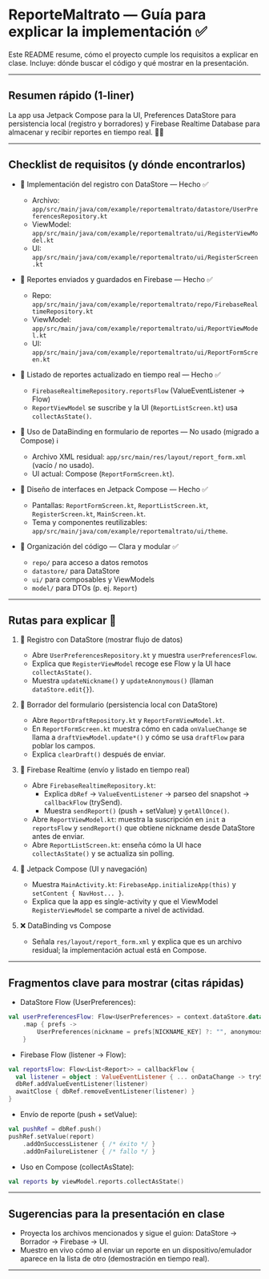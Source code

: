 # ReporteMaltrato — Guía para explicar la implementación ✅

Este README resume, cómo el proyecto cumple los requisitos a explicar en clase. Incluye: dónde buscar el código y qué mostrar en la presentación.

---

## Resumen rápido (1-liner)
La app usa Jetpack Compose para la UI, Preferences DataStore para persistencia local (registro y borradores) y Firebase Realtime Database para almacenar y recibir reportes en tiempo real. 📲🔥

---

## Checklist de requisitos (y dónde encontrarlos)
- 📝 Implementación del registro con DataStore — Hecho ✅
  - Archivo: `app/src/main/java/com/example/reportemaltrato/datastore/UserPreferencesRepository.kt`
  - ViewModel: `app/src/main/java/com/example/reportemaltrato/ui/RegisterViewModel.kt`
  - UI: `app/src/main/java/com/example/reportemaltrato/ui/RegisterScreen.kt`

- 💾 Reportes enviados y guardados en Firebase — Hecho ✅
  - Repo: `app/src/main/java/com/example/reportemaltrato/repo/FirebaseRealtimeRepository.kt`
  - ViewModel: `app/src/main/java/com/example/reportemaltrato/ui/ReportViewModel.kt`
  - UI: `app/src/main/java/com/example/reportemaltrato/ui/ReportFormScreen.kt`

- 🔄 Listado de reportes actualizado en tiempo real — Hecho ✅
  - `FirebaseRealtimeRepository.reportsFlow` (ValueEventListener → Flow)
  - `ReportViewModel` se suscribe y la UI (`ReportListScreen.kt`) usa `collectAsState()`.

- 🧾 Uso de DataBinding en formulario de reportes — No usado (migrado a Compose) ℹ️
  - Archivo XML residual: `app/src/main/res/layout/report_form.xml` (vacío / no usado).
  - UI actual: Compose (`ReportFormScreen.kt`).

- 🎨 Diseño de interfaces en Jetpack Compose — Hecho ✅
  - Pantallas: `ReportFormScreen.kt`, `ReportListScreen.kt`, `RegisterScreen.kt`, `MainScreen.kt`.
  - Tema y componentes reutilizables: `app/src/main/java/com/example/reportemaltrato/ui/theme`.

- 📁 Organización del código — Clara y modular ✅
  - `repo/` para acceso a datos remotos
  - `datastore/` para DataStore
  - `ui/` para composables y ViewModels
  - `model/` para DTOs (p. ej. `Report`)

---

## Rutas para explicar 🎤
1. 🔑 Registro con DataStore (mostrar flujo de datos)
   - Abre `UserPreferencesRepository.kt` y muestra `userPreferencesFlow`.
   - Explica que `RegisterViewModel` recoge ese Flow y la UI hace `collectAsState()`.
   - Muestra `updateNickname()` y `updateAnonymous()` (llaman `dataStore.edit{}`).

2. 🧾 Borrador del formulario (persistencia local con DataStore)
   - Abre `ReportDraftRepository.kt` y `ReportFormViewModel.kt`.
   - En `ReportFormScreen.kt` muestra cómo en cada `onValueChange` se llama a `draftViewModel.update*()` y cómo se usa `draftFlow` para poblar los campos.
   - Explica `clearDraft()` después de enviar.

3. 🔁 Firebase Realtime (envío y listado en tiempo real)
   - Abre `FirebaseRealtimeRepository.kt`:
     - Explica `dbRef` → `ValueEventListener` → parseo del snapshot → `callbackFlow` (trySend).
     - Muestra `sendReport()` (push + setValue) y `getAllOnce()`.
   - Abre `ReportViewModel.kt`: muestra la suscripción en `init` a `reportsFlow` y `sendReport()` que obtiene nickname desde DataStore antes de enviar.
   - Abre `ReportListScreen.kt`: enseña cómo la UI hace `collectAsState()` y se actualiza sin polling.

4. 🎨 Jetpack Compose (UI y navegación)
   - Muestra `MainActivity.kt`: `FirebaseApp.initializeApp(this)` y `setContent { NavHost... }`.
   - Explica que la app es single-activity y que el ViewModel `RegisterViewModel` se comparte a nivel de actividad.

5. ❌ DataBinding vs Compose
   - Señala `res/layout/report_form.xml` y explica que es un archivo residual; la implementación actual está en Compose.

---

## Fragmentos clave para mostrar (citas rápidas)
- DataStore Flow (UserPreferences):

```kotlin
val userPreferencesFlow: Flow<UserPreferences> = context.dataStore.data
    .map { prefs ->
        UserPreferences(nickname = prefs[NICKNAME_KEY] ?: "", anonymous = prefs[ANONYMOUS_KEY] ?: true)
    }
```

- Firebase Flow (listener -> Flow):

```kotlin
val reportsFlow: Flow<List<Report>> = callbackFlow {
  val listener = object : ValueEventListener { ... onDataChange -> trySend(list) }
  dbRef.addValueEventListener(listener)
  awaitClose { dbRef.removeEventListener(listener) }
}
```

- Envío de reporte (push + setValue):

```kotlin
val pushRef = dbRef.push()
pushRef.setValue(report)
    .addOnSuccessListener { /* éxito */ }
    .addOnFailureListener { /* fallo */ }
```

- Uso en Compose (collectAsState):

```kotlin
val reports by viewModel.reports.collectAsState()
```

---

## Sugerencias para la presentación en clase
- Proyecta los archivos mencionados y sigue el guion: DataStore → Borrador → Firebase → UI.
- Muestro en vivo cómo al enviar un reporte en un dispositivo/emulador aparece en la lista de otro (demostración en tiempo real).
---
